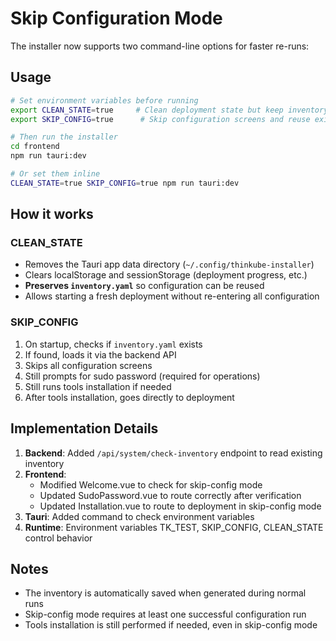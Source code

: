 # Skip Configuration Mode

The installer now supports two command-line options for faster re-runs:

## Usage

```bash
# Set environment variables before running
export CLEAN_STATE=true     # Clean deployment state but keep inventory
export SKIP_CONFIG=true      # Skip configuration screens and reuse existing inventory

# Then run the installer
cd frontend
npm run tauri:dev

# Or set them inline
CLEAN_STATE=true SKIP_CONFIG=true npm run tauri:dev
```

## How it works

### CLEAN_STATE
- Removes the Tauri app data directory (`~/.config/thinkube-installer`)
- Clears localStorage and sessionStorage (deployment progress, etc.)
- **Preserves `inventory.yaml`** so configuration can be reused
- Allows starting a fresh deployment without re-entering all configuration

### SKIP_CONFIG
1. On startup, checks if `inventory.yaml` exists
2. If found, loads it via the backend API
3. Skips all configuration screens
4. Still prompts for sudo password (required for operations)
5. Still runs tools installation if needed
6. After tools installation, goes directly to deployment

## Implementation Details

1. **Backend**: Added `/api/system/check-inventory` endpoint to read existing inventory
2. **Frontend**: 
   - Modified Welcome.vue to check for skip-config mode
   - Updated SudoPassword.vue to route correctly after verification
   - Updated Installation.vue to route to deployment in skip-config mode
3. **Tauri**: Added command to check environment variables
4. **Runtime**: Environment variables TK_TEST, SKIP_CONFIG, CLEAN_STATE control behavior

## Notes

- The inventory is automatically saved when generated during normal runs
- Skip-config mode requires at least one successful configuration run
- Tools installation is still performed if needed, even in skip-config mode